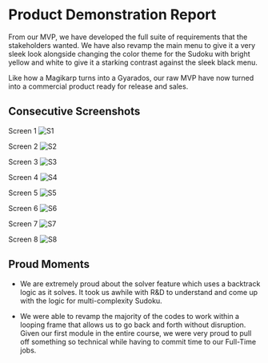 # Product Demonstration Report

From our MVP, we have developed the full suite of requirements that the stakeholders wanted. We have also revamp the main menu to give it a very sleek look alongside changing the color theme for the Sudoku with bright yellow and white to give it a starking contrast against the sleek black menu. 

Like how a Magikarp turns into a Gyarados, our raw MVP have now turned into a commercial product ready for release and sales.

## Consecutive Screenshots ##

Screen 1
<img src="images/S1.png" alt="S1" />

Screen 2
<img src="images/S2.png" alt="S2" />

Screen 3
<img src="images/S3.png" alt="S3" />

Screen 4
<img src="images/S4.png" alt="S4" />

Screen 5
<img src="images/S5.png" alt="S5" />

Screen 6
<img src="images/S6.png" alt="S6" />

Screen 7
<img src="images/S7.png" alt="S7" />

Screen 8
<img src="images/S8.png" alt="S8" />

## Proud Moments ##

- We are extremely proud about the solver feature which uses a backtrack logic as it solves. It took us awhile with R&D to understand and come up with the logic for multi-complexity Sudoku.

- We were able to revamp the majority of the codes to work within a looping frame that allows us to go back and forth without disruption. Given our first module in the entire course, we were very proud to pull off something so technical while having to commit time to our Full-Time jobs. 
